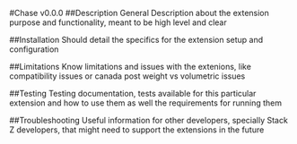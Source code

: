 #Chase v0.0.0
##Description
General Description about the extension purpose and functionality, meant to be high level and clear

##Installation
Should detail the specifics for the extension setup and configuration

##Limitations
Know limitations and issues with the extenions, like compatibility issues or canada post weight vs volumetric issues

##Testing
Testing documentation, tests available for this particular extension and how to use them as well the requirements for running them

##Troubleshooting
Useful information for other developers, specially Stack Z developers, that might need to support the extensions in the future
